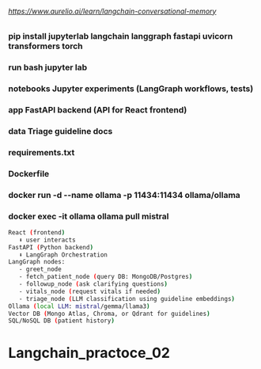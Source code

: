 ###### https://www.aurelio.ai/learn/langchain-conversational-memory

### pip install jupyterlab langchain langgraph fastapi uvicorn transformers torch

### run bash jupyter lab

### notebooks Jupyter experiments (LangGraph workflows, tests)

### app FastAPI backend (API for React frontend)

### data Triage guideline docs

### requirements.txt

### Dockerfile

### docker run -d --name ollama -p 11434:11434 ollama/ollama

### docker exec -it ollama ollama pull mistral

```bash
React (frontend)
   ⬇️ user interacts
FastAPI (Python backend)
   ⬇️ LangGraph Orchestration
LangGraph nodes:
   - greet_node
   - fetch_patient_node (query DB: MongoDB/Postgres)
   - followup_node (ask clarifying questions)
   - vitals_node (request vitals if needed)
   - triage_node (LLM classification using guideline embeddings)
Ollama (local LLM: mistral/gemma/llama3)
Vector DB (Mongo Atlas, Chroma, or Qdrant for guidelines)
SQL/NoSQL DB (patient history)

```
# Langchain_practoce_02
